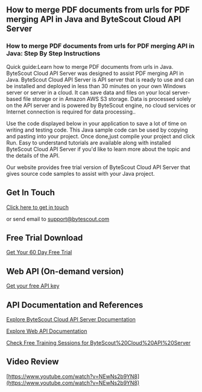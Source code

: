 ## How to merge PDF documents from urls for PDF merging API in Java and ByteScout Cloud API Server

### How to merge PDF documents from urls for PDF merging API in Java: Step By Step Instructions

Quick guide:Learn how to merge PDF documents from urls in Java. ByteScout Cloud API Server was designed to assist PDF merging API in Java. ByteScout Cloud API Server is API server that is ready to use and can be installed and deployed in less than 30 minutes on your own Windows server or server in a cloud. It can save data and files on your local server-based file storage or in Amazon AWS S3 storage. Data is processed solely on the API server and is powered by ByteScout engine, no cloud services or Internet connection is required for data processing..

Use the code displayed below in your application to save a lot of time on writing and testing code. This Java sample code can be used by copying and pasting into your project. Once done,just compile your project and click Run.  Easy to understand tutorials are available along with installed ByteScout Cloud API Server if you'd like to learn more about the topic and the details of the API.

Our website provides free trial version of ByteScout Cloud API Server that gives source code samples to assist with your Java project.

## Get In Touch

[Click here to get in touch](https://bytescout.zendesk.com/hc/en-us/requests/new?subject=ByteScout%20Cloud%20API%20Server%20Question)

or send email to [support@bytescout.com](mailto:support@bytescout.com?subject=ByteScout%20Cloud%20API%20Server%20Question) 

## Free Trial Download

[Get Your 60 Day Free Trial](https://bytescout.com/download/web-installer?utm_source=github-readme)

## Web API (On-demand version)

[Get your free API key](https://pdf.co/documentation/api?utm_source=github-readme)

## API Documentation and References

[Explore ByteScout Cloud API Server Documentation](https://bytescout.com/documentation/index.html?utm_source=github-readme)

[Explore Web API Documentation](https://pdf.co/documentation/api?utm_source=github-readme)

[Check Free Training Sessions for ByteScout%20Cloud%20API%20Server](https://academy.bytescout.com/)

## Video Review

[https://www.youtube.com/watch?v=NEwNs2b9YN8](https://www.youtube.com/watch?v=NEwNs2b9YN8)